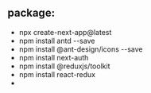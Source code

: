 ## package:

- npx create-next-app@latest
- npm install antd --save
- npm install @ant-design/icons --save
- npm install next-auth
- npm install @reduxjs/toolkit
- npm install react-redux
-

